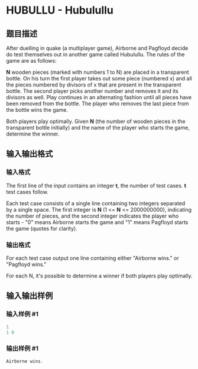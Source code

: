 # HUBULLU - Hubulullu

## 题目描述

After duelling in quake (a multiplayer game), Airborne and Pagfloyd decide do test themselves out in another game called Hubulullu. The rules of the game are as follows:

**N** wooden pieces (marked with numbers 1 to N) are placed in a transparent bottle. On his turn the first player takes out some piece (numbered x) and all the pieces numbered by divisors of x that are present in the transparent bottle. The second player picks another number and removes it and its divisors as well. Play continues in an alternating fashion until all pieces have been removed from the bottle. The player who removes the last piece from the bottle wins the game.

Both players play optimally. Given **N** (the number of wooden pieces in the transparent bottle initially) and the name of the player who starts the game, determine the winner.

## 输入输出格式

### 输入格式

The first line of the input contains an integer **t**, the number of test cases. **t** test cases follow.

Each test case consists of a single line containing two integers separated by a single space. The first integer is **N** (1 <= **N** <= 2000000000), indicating the number of pieces, and the second integer indicates the player who starts - "0" means Airborne starts the game and "1" means Pagfloyd starts the game (quotes for clarity).

### 输出格式

For each test case output one line containing either "Airborne wins." or "Pagfloyd wins."

For each N, it's possible to determine a winner if both players play optimally.

## 输入输出样例

### 输入样例 #1

```cpp
1
1 0
```


### 输出样例 #1

```cpp
Airborne wins.
```


